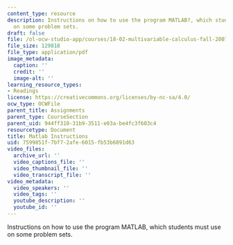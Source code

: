 ```yaml
---
content_type: resource
description: Instructions on how to use the program MATLAB?, which students must use
  on some problem sets.
draft: false
file: /ol-ocw-studio-app/courses/18-02-multivariable-calculus-fall-2007/7599851f7bf72afe6015fb53b6891d63_matlab.pdf
file_size: 129818
file_type: application/pdf
image_metadata:
  caption: ''
  credit: ''
  image-alt: ''
learning_resource_types:
- Readings
license: https://creativecommons.org/licenses/by-nc-sa/4.0/
ocw_type: OCWFile
parent_title: Assignments
parent_type: CourseSection
parent_uid: 944ff310-31b9-3511-e03a-be4fc3f603c4
resourcetype: Document
title: Matlab Instructions
uid: 7599851f-7bf7-2afe-6015-fb53b6891d63
video_files:
  archive_url: ''
  video_captions_file: ''
  video_thumbnail_file: ''
  video_transcript_file: ''
video_metadata:
  video_speakers: ''
  video_tags: ''
  youtube_description: ''
  youtube_id: ''
---
```

Instructions on how to use the program MATLAB, which students must use on some problem sets.